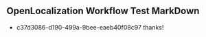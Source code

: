 ## OpenLocalization Workflow Test MarkDown
* c37d3086-d190-499a-9bee-eaeb40f08c97 thanks!

<!--HONumber=Sep16_HO1-->


